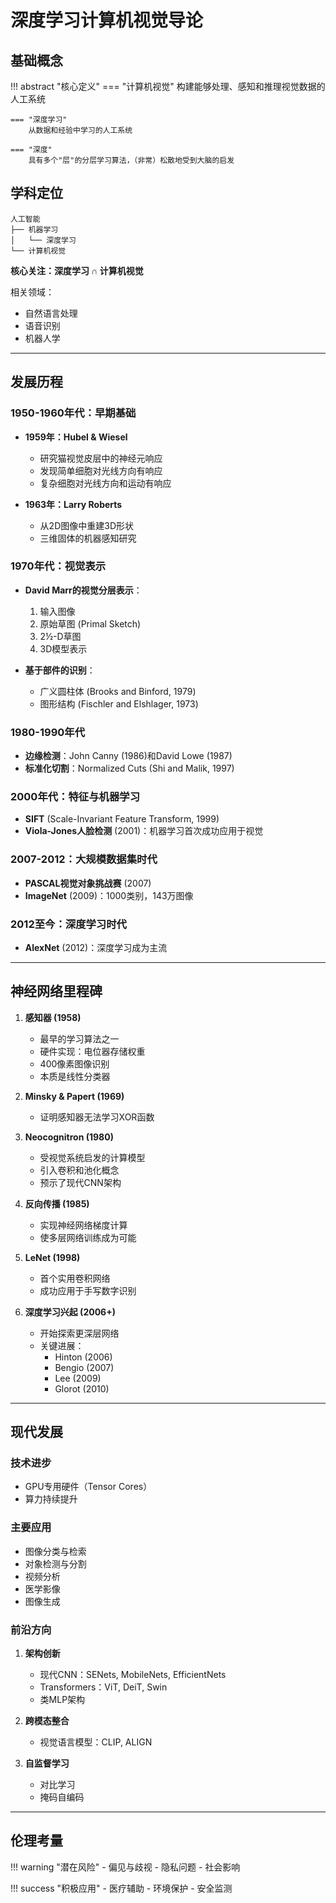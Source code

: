 # 深度学习计算机视觉导论

## 基础概念

!!! abstract "核心定义"
    === "计算机视觉"
        构建能够处理、感知和推理视觉数据的人工系统
        
    === "深度学习"
        从数据和经验中学习的人工系统
        
    === "深度"
        具有多个"层"的分层学习算法，（非常）松散地受到大脑的启发

## 学科定位

```
人工智能
├── 机器学习
│   └── 深度学习
└── 计算机视觉
```

**核心关注：深度学习 ∩ 计算机视觉**

相关领域：

- 自然语言处理
- 语音识别
- 机器人学

---

## 发展历程

### 1950-1960年代：早期基础

- **1959年：Hubel & Wiesel**
    - 研究猫视觉皮层中的神经元响应
    - 发现简单细胞对光线方向有响应
    - 复杂细胞对光线方向和运动有响应
    
- **1963年：Larry Roberts**
    - 从2D图像中重建3D形状
    - 三维固体的机器感知研究

### 1970年代：视觉表示

- **David Marr的视觉分层表示**：
    1. 输入图像
    2. 原始草图 (Primal Sketch)
    3. 2½-D草图
    4. 3D模型表示

- **基于部件的识别**：
    - 广义圆柱体 (Brooks and Binford, 1979)
    - 图形结构 (Fischler and Elshlager, 1973)

### 1980-1990年代

- **边缘检测**：John Canny (1986)和David Lowe (1987)
- **标准化切割**：Normalized Cuts (Shi and Malik, 1997)

### 2000年代：特征与机器学习

- **SIFT** (Scale-Invariant Feature Transform, 1999)
- **Viola-Jones人脸检测** (2001)：机器学习首次成功应用于视觉

### 2007-2012：大规模数据集时代

- **PASCAL视觉对象挑战赛** (2007)
- **ImageNet** (2009)：1000类别，143万图像

### 2012至今：深度学习时代

- **AlexNet** (2012)：深度学习成为主流

---

## 神经网络里程碑

1. **感知器 (1958)**
    - 最早的学习算法之一
    - 硬件实现：电位器存储权重
    - 400像素图像识别
    - 本质是线性分类器

2. **Minsky & Papert (1969)**
    - 证明感知器无法学习XOR函数

3. **Neocognitron (1980)**
    - 受视觉系统启发的计算模型
    - 引入卷积和池化概念
    - 预示了现代CNN架构

4. **反向传播 (1985)**
    - 实现神经网络梯度计算
    - 使多层网络训练成为可能

5. **LeNet (1998)**
    - 首个实用卷积网络
    - 成功应用于手写数字识别

6. **深度学习兴起 (2006+)**
    - 开始探索更深层网络
    - 关键进展：
        - Hinton (2006)
        - Bengio (2007)
        - Lee (2009)
        - Glorot (2010)

---

## 现代发展

### 技术进步
- GPU专用硬件（Tensor Cores）
- 算力持续提升

### 主要应用
- 图像分类与检索
- 对象检测与分割
- 视频分析
- 医学影像
- 图像生成

### 前沿方向

1. **架构创新**
    - 现代CNN：SENets, MobileNets, EfficientNets
    - Transformers：ViT, DeiT, Swin
    - 类MLP架构

2. **跨模态整合**
    - 视觉语言模型：CLIP, ALIGN

3. **自监督学习**
    - 对比学习
    - 掩码自编码

---

## 伦理考量

!!! warning "潜在风险"
    - 偏见与歧视
    - 隐私问题
    - 社会影响

!!! success "积极应用"
    - 医疗辅助
    - 环境保护
    - 安全监测
